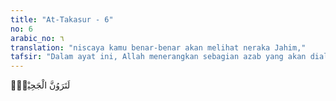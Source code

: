 ```yaml
---
title: "At-Takasur - 6"
no: 6
arabic_no: ٦
translation: "niscaya kamu benar-benar akan melihat neraka Jahim,"
tafsir: "Dalam ayat ini, Allah menerangkan sebagian azab yang akan dialami oleh orang yang bermegah-megahan itu karena kelalaian tersebut. Mereka akan ditimpa azab di akhirat, dan pasti akan melihat tempat itu dengan mata kepala mereka sendiri. Oleh sebab itu, mereka hendaknya selalu merenungkan kedahsyatan azab itu dalam pikiran agar membawa mereka kepada perbuatan yang baik dan bermanfaat. Maksud perkataan \"melihat neraka Jahim\" adalah merasakan azabnya, sesuai dengan tujuan Al-Qur'an dalam pemakaian kata-kata tersebut."
---
```


لَتَرَوُنَّ الْجَحِيْمَۙ
